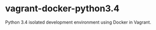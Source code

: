 vagrant-docker-python3.4
========================

Python 3.4 isolated development environment using Docker in Vagrant.
